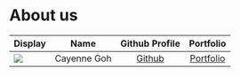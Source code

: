 # About us

Display |    Name     |             Github Profile              | Portfolio 
--------|:-----------:|:---------------------------------------:|:---------:
![](https://via.placeholder.com/100.png?text=Photo) | Cayenne Goh | [Github](https://github.com/cayennegoh) | [Portfolio](docs/team/johndoe.md)
